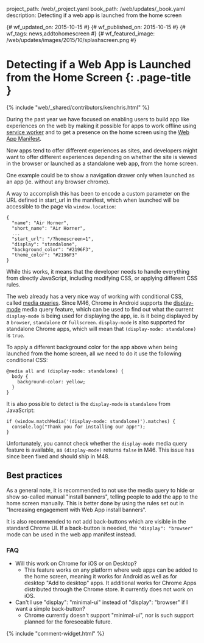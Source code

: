 project_path: /web/_project.yaml
book_path: /web/updates/_book.yaml
description: Detecting if a web app is launched from the home screen

{# wf_updated_on: 2015-10-15 #}
{# wf_published_on: 2015-10-15 #}
{# wf_tags: news,addtohomescreen #}
{# wf_featured_image: /web/updates/images/2015/10/splashscreen.png #}

# Detecting if a Web App is Launched from the Home Screen {: .page-title }

{% include "web/_shared/contributors/kenchris.html" %}

During the past year we have focused on enabling users to build app like 
experiences on the web by making it possible for apps to work offline using 
[service worker](/web/fundamentals/getting-started/primers/service-workers) and to get a 
presence on the home screen using the 
[Web App Manifest](/web/fundamentals/engage-and-retain/app-install-banners/).

Now apps tend to offer different experiences as sites, and developers might want to
offer different experiences depending on whether the site is viewed in the browser
or launched as a standalone web app, from the home screen.

One example could be to show a navigation drawer only when launched as an app
(ie. without any browser chrome).

A way to accomplish this has been to encode a custom parameter  on the URL defined
in start_url in the manifest, which when launched will be accessible to the page
via `window.location`:


    {
      "name": "Air Horner",
      "short_name": "Air Horner",
      ...
      "start_url": "/?homescreen=1",
      "display": "standalone",
      "background_color": "#2196F3",
      "theme_color": "#2196F3"
    }
    

While this works, it means that the developer needs to handle everything from
directly JavaScript, including modifying CSS, or applying different CSS rules.

The web already has a very nice way of working with conditional CSS, called
[media queries](https://developer.mozilla.org/en-US/docs/Web/CSS/Media_Queries/Using_media_queries).
Since M46, Chrome in Android supports the [display-mode](https://w3c.github.io/manifest/#the-display-mode-media-feature) media
query feature, which can be used to find out what the current `display-mode`
is being used for displaying the app, ie. is it being displayed by a `browser`,
`standalone` or `fullscreen`. `display-mode` is also supported for standalone Chrome
apps, which will mean that `(display-mode: standalone)` is `true`.

To apply a different background color for the app above when being launched
from the home screen, all we need to do it use the following conditional CSS:


    @media all and (display-mode: standalone) {
      body {
        background-color: yellow; 
      }
    }
    

It is also possible to detect is the `display-mode` is `standalone` from JavaScript:


    if (window.matchMedia('(display-mode: standalone)').matches) {
      console.log("Thank you for installing our app!");
    }
    

Unfortunately, you cannot check whether the `display-mode` media query feature
is available, as `(display-mode)` returns `false` in M46. This issue has since been
fixed and should ship in M48.


## Best practices
As a general note, it is recommended to not use the media query to hide or show
so-called manual "install banners", telling people to add the app to the home
screen manually. This is better done by using the rules set out in "Increasing
engagement with Web App install banners".

It is also recommended to not add back-buttons which are visible in the standard
Chrome UI. If a back-button is needed, the `"display": "browser"` mode can be used
in the web app manifest instead.

### FAQ
* Will this work on Chrome for iOS or on Desktop?
  * This feature works on any platform where web apps can be added to the home screen,
    meaning it works for Android as well as for desktop "Add to desktop" apps. It
    additional works for Chrome Apps distributed through the Chrome store. It currently
    does not work on iOS.
* Can't I use "display": "minimal-ui" instead of "display": "browser" if I want a
  simple back-button?
  * Chrome currently doesn't support "minimal-ui", nor is such support planned for
    the foreseeable future.


{% include "comment-widget.html" %}

